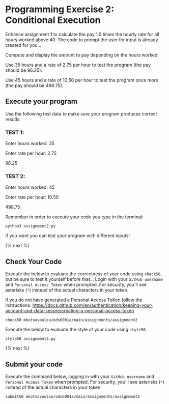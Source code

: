 # Programming Exercise 2: Conditional Execution

Enhance assignment 1 to calculate the pay 1.5 times the hourly rate for all hours worked above 40. The code to prompt the user for input is already created for you...

Compute and display the amount to pay depending on the hours worked.

Use 35 hours and a rate of 2.75 per hour to test the program (the pay should be 96.25). 

Use 45 hours and a rate of 10.50 per hour to test the program once more (the pay should be 498.75).


## Execute your program 

Use the following test data to make sure your program produces correct resutls.

### TEST 1:

Enter hours worked: 35

Enter rate per hour: 2.75

96.25

### TEST 2:

Enter hours worked: 45

Enter rate per hour: 10.50

498.75



Remember in order to execute your code you type in the terminal:
```
python3 assignment2.py
```

If you want you can test your program with different inputs!

{% next %}

## Check Your Code

Execute the below to evaluate the correctness of your code using `check50`, but be sure to test it yourself before that...
Login with your `GitHub username` and `Personal Access Token` when prompted. For security, you'll see asterisks (`*`) instead of the actual characters in your token. 

If you do not have generated a Personal Access ToKen follow the instructions: 
https://docs.github.com/en/authentication/keeping-your-account-and-data-secure/creating-a-personal-access-token

```
check50 mkotsovoulou/ods6001a/main/assignments/assignment2
```

Execute the below to evaluate the style of your code using `style50`.

```
style50 assignment2.py
```

{% next %}

## Submit your code

Execute the command below, logging in with your `GitHub username` and `Personal Access Token` when prompted. For security, you'll see asterisks (`*`) instead of the actual characters in your token. 

```
submit50 mkotsovoulou/ods6001a/main/assignments/assignment2
```

